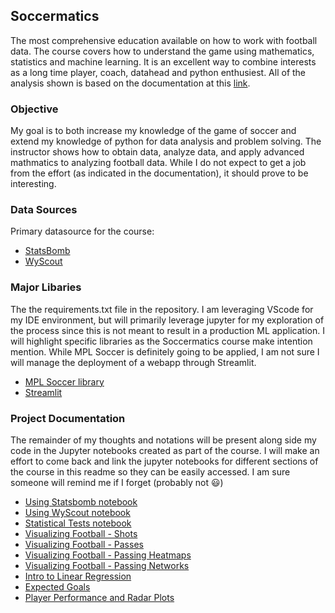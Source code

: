 ## Soccermatics
The most comprehensive education available on how to work with football data. The course covers how to understand the game using mathematics, statistics and machine learning.  It is an excellent way to combine interests as a long time player, coach, datahead and python enthusiest.  All of the analysis shown is based on the documentation at this [link](https://soccermatics.readthedocs.io/en/latest/index.html).

### Objective
My goal is to both increase my knowledge of the game of soccer and extend my knowledge of python for data analysis and problem solving.  The instructor shows how to obtain data, analyze data, and apply advanced mathmatics to analyzing football data.  While I do not expect to get a job from the effort (as indicated in the documentation), it should prove to be interesting.

### Data Sources
Primary datasource for the course:
- [StatsBomb](https://github.com/statsbomb/statsbombpy)
- [WyScout](https://figshare.com/collections/Soccer_match_event_dataset/4415000/2)

### Major Libaries
The the requirements.txt file in the repository.  I am leveraging VScode for my IDE environment, but will primarily leverage jupyter for my exploration of the process since this is not meant to result in a production ML application.  I will highlight specific libraries as the Soccermatics course make intention mention.  While MPL Soccer is definitely going to be applied, I am not sure I will manage the deployment of a webapp through Streamlit.
- [MPL Soccer library](https://mplsoccer.readthedocs.io/en/latest/installation.html)
- [Streamlit](https://docs.streamlit.io/)

### Project Documentation
The remainder of my thoughts and notations will be present along side my code in the Jupyter notebooks created as part of the course.  I will make an effort to come back and link the jupyter notebooks for different sections of the course in this readme so they can be easily accessed. I am sure someone will remind me if I forget (probably not :smiley:)
- [Using Statsbomb notebook](https://github.com/khoffLSU/footy_analytics/blob/master/Using%20Statsbomb.ipynb)
- [Using WyScout notebook](https://github.com/khoffLSU/footy_analytics/blob/master/Using%20Wyscout%20data.ipynb)
- [Statistical Tests notebook](https://github.com/khoffLSU/footy_analytics/blob/master/Statistical%20Tests%20Sign%2C%20Z%20and%20T.ipynb)
- [Visualizing Football - Shots](https://github.com/khoffLSU/footy_analytics/blob/master/Visualizing%20Football%20-%20Shots.ipynb)
- [Visualizing Football - Passes](https://github.com/khoffLSU/footy_analytics/blob/master/Visualizing%20Football%20-%20passes.ipynb)
- [Visualizing Football - Passing Heatmaps](https://github.com/khoffLSU/footy_analytics/blob/master/Visualizing%20Football%20-%20passing%20heatmaps.ipynb)
- [Visualizing Football - Passing Networks](https://github.com/khoffLSU/footy_analytics/blob/master/Visualizing%20Football%20-%20passing%20network.ipynb)
- [Intro to Linear Regression](https://github.com/khoffLSU/footy_analytics/blob/master/Introduction%20to%20Models%20-%20Linear%20regression.ipynb)
- [Expected Goals](https://github.com/khoffLSU/footy_analytics/blob/master/Expected%20goals.ipynb)
- [Player Performance and Radar Plots](https://github.com/khoffLSU/footy_analytics/blob/master/Radar%20Plots.ipynb)
